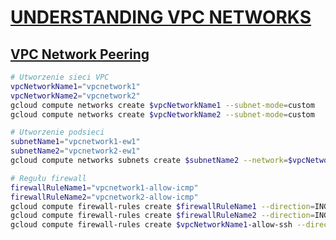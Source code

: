 # [UNDERSTANDING VPC NETWORKS](https://szkolachmury.pl/google-cloud-platform-droga-architekta/tydzien-9-understanding-vpc-networks/)

## [VPC Network Peering](https://szkolachmury.pl/google-cloud-platform-droga-architekta/tydzien-9-understanding-vpc-networks/vpc-network-peering-hands-on/)
```bash
# Utworzenie sieci VPC
vpcNetworkName1="vpcnetwork1"
vpcNetworkName2="vpcnetwork2"
gcloud compute networks create $vpcNetworkName1 --subnet-mode=custom
gcloud compute networks create $vpcNetworkName2 --subnet-mode=custom

# Utworzenie podsieci
subnetName1="vpcnetwork1-ew1"
subnetName2="vpcnetwork2-ew1"
gcloud compute networks subnets create $subnetName2 --network=$vpcNetworkName2 --region=europe-west1 --range=172.16.0.0/20

# Regułu firewall
firewallRuleName1="vpcnetwork1-allow-icmp"
firewallRuleName2="vpcnetwork2-allow-icmp"
gcloud compute firewall-rules create $firewallRuleName1 --direction=INGRESS --priority=65534 --network=$vpcNetworkName1 --action=ALLOW --rules=icmp --source-ranges=0.0.0.0/0
gcloud compute firewall-rules create $firewallRuleName2 --direction=INGRESS --priority=65534 --network=$vpcNetworkName2 --action=ALLOW --rules=icmp --source-ranges=0.0.0.0/0
gcloud compute firewall-rules create $vpcNetworkName1-allow-ssh --direction=INGRESS --priority=65534 --network=$vpcNetworkName1 --action=ALLOW --rules=tcp:22 --source-ranges=0.0.0.0/0
```